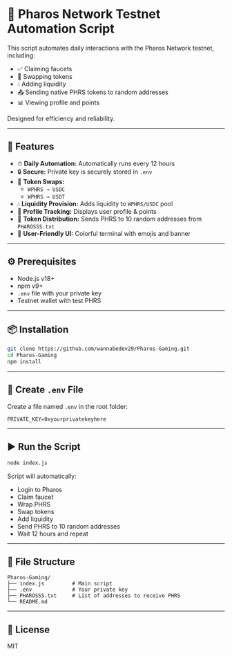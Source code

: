 # 🧪 Pharos Network Testnet Automation Script

This script automates daily interactions with the Pharos Network testnet, including:

- ✅ Claiming faucets  
- 🔄 Swapping tokens  
- 💧 Adding liquidity  
- 📤 Sending native PHRS tokens to random addresses  
- 📊 Viewing profile and points  

Designed for efficiency and reliability.

---

## 🚀 Features

- ⏱ **Daily Automation:** Automatically runs every 12 hours  
- 🔒 **Secure:** Private key is securely stored in `.env`  
- 🔁 **Token Swaps:**  
  - `WPHRS → USDC`  
  - `WPHRS → USDT`  
- 💧 **Liquidity Provision:** Adds liquidity to `WPHRS/USDC` pool  
- 🧾 **Profile Tracking:** Displays user profile & points  
- 🎯 **Token Distribution:** Sends PHRS to 10 random addresses from `PHAROSSS.txt`  
- 🌈 **User-Friendly UI:** Colorful terminal with emojis and banner  

---

## ⚙️ Prerequisites

- Node.js v18+  
- npm v9+  
- `.env` file with your private key  
- Testnet wallet with test PHRS  

---

## 📦 Installation

```bash
git clone https://github.com/wannabedev29/Pharos-Gaming.git
cd Pharos-Gaming
npm install
```

---

## 🔐 Create `.env` File

Create a file named `.env` in the root folder:

```env
PRIVATE_KEY=0xyourprivatekeyhere
```

---

## ▶️ Run the Script

```bash
node index.js
```

Script will automatically:

- Login to Pharos  
- Claim faucet  
- Wrap PHRS  
- Swap tokens  
- Add liquidity  
- Send PHRS to 10 random addresses  
- Wait 12 hours and repeat  

---

## 📁 File Structure

```
Pharos-Gaming/
├── index.js         # Main script
├── .env             # Your private key
├── PHAROSSS.txt     # List of addresses to receive PHRS
└── README.md
```

---

## 📜 License

MIT
